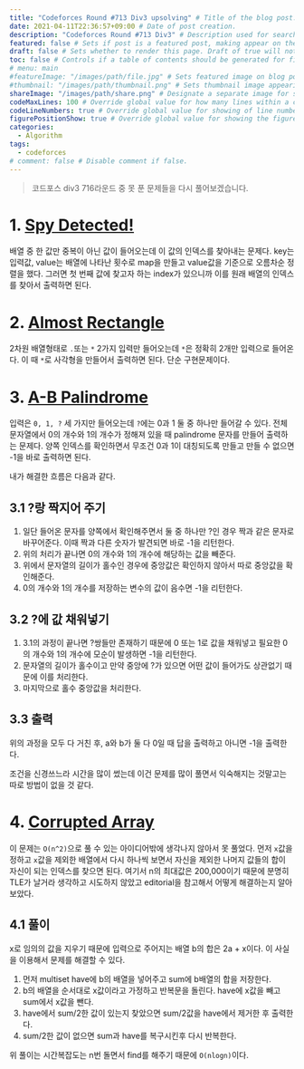 ```yaml
---
title: "Codeforces Round #713 Div3 upsolving" # Title of the blog post.
date: 2021-04-11T22:36:57+09:00 # Date of post creation.
description: "Codeforces Round #713 Div3" # Description used for search engine.
featured: false # Sets if post is a featured post, making appear on the home page side bar.
draft: false # Sets whether to render this page. Draft of true will not be rendered.
toc: false # Controls if a table of contents should be generated for first-level links automatically.
# menu: main
#featureImage: "/images/path/file.jpg" # Sets featured image on blog post.
#thumbnail: "/images/path/thumbnail.png" # Sets thumbnail image appearing inside card on homepage.
shareImage: "/images/path/share.png" # Designate a separate image for social media sharing.
codeMaxLines: 100 # Override global value for how many lines within a code block before auto-collapsing.
codeLineNumbers: true # Override global value for showing of line numbers within code block.
figurePositionShow: true # Override global value for showing the figure label.
categories:
  - Algorithm
tags:
  - codeforces
# comment: false # Disable comment if false.
---
```


> 코드포스 div3 716라운드 중 못 푼 문제들을 다시 풀어보겠습니다. 

# 1. [Spy Detected!](https://codeforces.com/contest/1512/problem/A)

배열 중 한 값만 중복이 아닌 값이 들어오는데 이 값의 인덱스를 찾아내는 문제다. key는 입력값, value는 배열에 나타난 횟수로 map을 만들고 value값을 기준으로 오름차순 정렬을 했다. 그러면 첫 번째 값에 찾고자 하는 index가 있으니까 이를 원래 배열의 인덱스를 찾아서 출력하면 된다.

# 2. [Almost Rectangle](https://codeforces.com/contest/1512/problem/B)

2차원 배열형태로 `.`또는 `*` 2가지 입력만 들어오는데 `*`은 정확히 2개만 입력으로 들어온다. 이 때 `*`로 사각형을 만들어서 출력하면 된다. 단순 구현문제이다.

# 3. [A-B Palindrome](https://codeforces.com/contest/1512/problem/C)

입력은 `0, 1, ?` 세 가지만 들어오는데 `?`에는 0과 1 둘 중 하나만 들어갈 수 있다. 전체 문자열에서 0의 개수와 1의 개수가 정해져 있을 때 palindrome 문자를 만들어 출력하는 문제다. 양쪽 인덱스를 확인하면서 무조건 0과 1이 대칭되도록 만들고 만들 수 없으면 -1을 바로 출력하면 된다. 

내가 해결한 흐름은 다음과 같다.

## 3.1 ?랑 짝지어 주기

1. 일단 들어온 문자를 양쪽에서 확인해주면서 둘 중 하나만 ?인 경우 짝과 같은 문자로 바꾸어준다. 이때 짝과 다른 숫자가 발견되면 바로 -1을 리턴한다.
2. 위의 처리가 끝나면 0의 개수와 1의 개수에 해당하는 값을 빼준다.
3. 위에서 문자열의 길이가 홀수인 경우에 중앙값은 확인하지 않아서 따로 중앙값을 확인해준다.
4. 0의 개수와 1의 개수를 저장하는 변수의 값이 음수면 -1을 리턴한다.

## 3.2 ?에 값 채워넣기

1. 3.1의 과정이 끝나면 ?쌍들만 존재하기 때문에 0 또는 1로 값을 채워넣고 필요한 0의 개수와 1의 개수에 모순이 발생하면 -1을 리턴한다.
2. 문자열의 길이가 홀수이고 만약 중앙에 ?가 있으면 어떤 값이 들어가도 상관없기 때문에 이를 처리한다.
3. 마지막으로 홀수 중앙값을 처리한다.

## 3.3 출력

위의 과정을 모두 다 거친 후, a와 b가 둘 다 0일 때 답을 출력하고 아니면 -1을 출력한다.



조건을 신경쓰느라 시간을 많이 썼는데 이건 문제를 많이 풀면서 익숙해지는 것말고는 따로 방법이 없을 것 같다.

# 4. [Corrupted Array](https://codeforces.com/contest/1512/problem/D)

이 문제는  `O(n^2)`으로 풀 수 있는 아이디어밖에 생각나지 않아서 못 풀었다. 먼저 `x`값을 정하고 `x`값을 제외한 배열에서 다시 하나씩 보면서 자신을 제외한 나머지 값들의 합이 자신이 되는 인덱스를 찾으면 된다. 여기서 n의 최대값은 200,000이기 때문에 분명히 TLE가 날거라 생각하고 시도하지 않았고 editorial을 참고해서 어떻게 해결하는지 알아보았다.

## 4.1 풀이

x로 임의의 값을 지우기 때문에 입력으로 주어지는 배열 b의 합은 2a + x이다. 이 사실을 이용해서 문제를 해결할 수 있다.

1. 먼저 multiset have에 b의 배열을 넣어주고 sum에 b배열의 합을 저장한다.
2. b의 배열을 순서대로 x값이라고 가정하고 반복문을 돌린다. have에 x값을 빼고 sum에서 x값을 뺀다.
3. have에서 sum/2한 값이 있는지 찾았으면 sum/2값을 have에서 제거한 후 출력한다.
4. sum/2한 값이 없으면 sum과 have를 복구시킨후 다시 반복한다.

위 풀이는 시간복잡도는 n번 돌면서 find를 해주기 때문에 `O(nlogn)`이다.